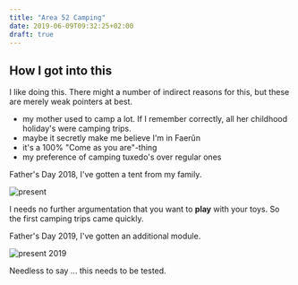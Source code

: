 ```yaml
---
title: "Area 52 Camping"
date: 2019-06-09T09:32:25+02:00
draft: true
---
```


## How I got into this
I like doing this. There might a number of indirect reasons for this, but these are merely weak pointers at best.

* my mother used to camp a lot. If I remember correctly, all her childhood holiday's were camping trips.
* maybe it secretly make me believe I'm in Faer&ucirc;n
* it's a 100% "Come as you are"-thing
* my preference of camping tuxedo's over regular ones

Father's Day 2018, I've gotten a tent from my family.

<img src="/images/DSC_1627.jpg" alt="present" class="default">

I needs no further argumentation that you want to **play** with your toys. So the first camping trips came quickly.

Father's Day 2019, I've gotten an additional module.

<img src="/images/DSC_1627.jpg" alt="present 2019" class="default">

Needless to say ... this needs to be tested.